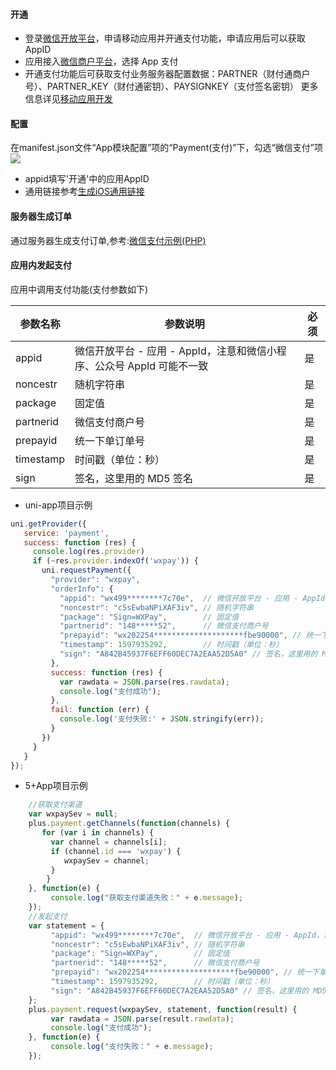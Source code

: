 #### 开通
* 登录[微信开放平台](https://open.weixin.qq.com/)，申请移动应用并开通支付功能，申请应用后可以获取 AppID
* 应用接入[微信商户平台](https://pay.weixin.qq.com/index.php/core/home/login?return_url=%2F)，选择 App 支付
* 开通支付功能后可获取支付业务服务器配置数据：PARTNER（财付通商户号）、PARTNER_KEY（财付通密钥）、PAYSIGNKEY（支付签名密钥）
更多信息详见[移动应用开发](https://open.weixin.qq.com/cgi-bin/frame?t=home/app_tmpl&lang=zh_CN)

#### 配置
在manifest.json文件“App模块配置”项的“Payment(支付)”下，勾选“微信支付”项
![](https://partner-dcloud-native.oss-cn-hangzhou.aliyuncs.com/images/uniapp/payment/wxpay_setup_manifest_info.png)
* appid填写'开通'中的应用AppID 
* 通用链接参考[生成iOS通用链接](https://uniapp.dcloud.io/api/plugins/universal-links)

#### 服务器生成订单
通过服务器生成支付订单,参考:[微信支付示例(PHP)](https://github.com/dcloudio/H5P.Server/tree/master/payment/wxpayv3)

#### 应用内发起支付
应用中调用支付功能(支付参数如下)

| 参数名称    | 参数说明 | 必须 | 
|-------------|-------|-----|
| appid    | 微信开放平台 - 应用 - AppId，注意和微信小程序、公众号 AppId 可能不一致 | 是  |
| noncestr     | 随机字符串  | 是 | 
| package | 固定值 |是 |
| partnerid  | 微信支付商户号  | 是 |
| prepayid    | 统一下单订单号   | 是 |
| timestamp    | 时间戳（单位：秒）   | 是 |
| sign    | 签名，这里用的 MD5 签名   | 是 |

  * uni-app项目示例  
``` js
uni.getProvider({
   service: 'payment',
   success: function (res) {
     console.log(res.provider)
     if (~res.provider.indexOf('wxpay')) {
       uni.requestPayment({
         "provider": "wxpay", 
         "orderInfo": {
           "appid": "wx499********7c70e",  // 微信开放平台 - 应用 - AppId，注意和微信小程序、公众号 AppId 可能不一致
           "noncestr": "c5sEwbaNPiXAF3iv", // 随机字符串
           "package": "Sign=WXPay",        // 固定值
           "partnerid": "148*****52",      // 微信支付商户号
           "prepayid": "wx202254********************fbe90000", // 统一下单订单号 
           "timestamp": 1597935292,        // 时间戳（单位：秒）
           "sign": "A842B45937F6EFF60DEC7A2EAA52D5A0" // 签名，这里用的 MD5 签名
         }, 
         success: function (res) {
           var rawdata = JSON.parse(res.rawdata);
           console.log("支付成功");
         },
         fail: function (err) {
           console.log('支付失败:' + JSON.stringify(err));
         }
       })
     }
   }
});
```

  * 5+App项目示例
``` js
    //获取支付渠道
    var wxpaySev = null;
    plus.payment.getChannels(function(channels) {
       for (var i in channels) {
         var channel = channels[i];
         if (channel.id === 'wxpay') {
            wxpaySev = channel;
         }
    	}
    }, function(e) {
    	 console.log("获取支付渠道失败：" + e.message);
    });
    //发起支付
    var statement = {
         "appid": "wx499********7c70e",  // 微信开放平台 - 应用 - AppId，注意和微信小程序、公众号 AppId 可能不一致
         "noncestr": "c5sEwbaNPiXAF3iv", // 随机字符串
         "package": "Sign=WXPay",        // 固定值
         "partnerid": "148*****52",      // 微信支付商户号
         "prepayid": "wx202254********************fbe90000", // 统一下单订单号 
         "timestamp": 1597935292,        // 时间戳（单位：秒）
         "sign": "A842B45937F6EFF60DEC7A2EAA52D5A0" // 签名，这里用的 MD5 签名
    };
    plus.payment.request(wxpaySev, statement, function(result) {
         var rawdata = JSON.parse(result.rawdata);
         console.log("支付成功");
    }, function(e) {
         console.log("支付失败：" + e.message);
    });
```

